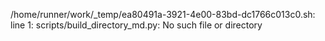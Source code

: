 /home/runner/work/_temp/ea80491a-3921-4e00-83bd-dc1766c013c0.sh: line 1: scripts/build_directory_md.py: No such file or directory
